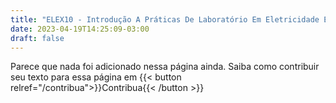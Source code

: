 ```yaml
---
title: "ELEX10 - Introdução A Práticas De Laboratório Em Eletricidade E Eletrônica"
date: 2023-04-19T14:25:09-03:00
draft: false
---
```


Parece que nada foi adicionado nessa página ainda.
Saiba como contribuir seu texto para essa página em {{< button relref="/contribua">}}Contribua{{< /button >}}

